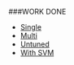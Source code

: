 ###WORK DONE

* [Single](https://github.com/ai-se/x-effort/blob/master/Reports/04-23-15/Teak_Cart_Peek.md)
* [Multi](https://github.com/ai-se/x-effort/blob/master/Reports/04-23-15/Teak_Cart_Peek_Multi.md)
* [Untuned](https://github.com/ai-se/x-effort/blob/master/Reports/04-23-15/ununed.md)
* [With SVM](https://github.com/ai-se/x-effort/blob/master/Reports/04-23-15/CART.md)
